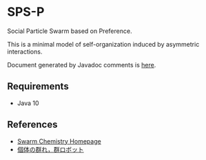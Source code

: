 # SPS-P
Social Particle Swarm based on Preference.

This is a minimal model of self-organization induced by asymmetric interactions.

Document generated by Javadoc comments is [here](https://d0iasm.github.io/sps-p/).

## Requirements
- Java 10 

## References
- [Swarm Chemistry Homepage](http://bingweb.binghamton.edu/~sayama/SwarmChemistry/)
- [個体の群れ，群ロボット](http://www.cmplx.riec.tohoku.ac.jp/jp/projects/project/swarm_oscillators/)
